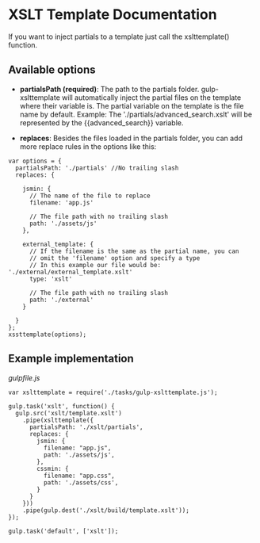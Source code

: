 # XSLT Template Documentation #

If you want to inject partials to a template just call the xslttemplate() function.

## Available options ##
- **partialsPath (required)**: The path to the partials folder. gulp-xslttemplate will automatically inject the partial files on the template where their variable is. The partial variable on the template is the file name by default. Example: The './partials/advanced_search.xslt' will be represented by the {{advanced_search}} variable.

- **replaces**: Besides the files loaded in the partials folder, you can add more replace rules in the options like this:

```
var options = {
  partialsPath: './partials' //No trailing slash
  replaces: {
    
    jsmin: {
      // The name of the file to replace
      filename: 'app.js'

      // The file path with no trailing slash
      path: './assets/js'
    },

    external_template: {
      // If the filename is the same as the partial name, you can
      // omit the 'filename' option and specify a type
      // In this example our file would be: './external/external_template.xslt'
      type: 'xslt'
       
      // The file path with no trailing slash
      path: './external'
    }

  }
};
xssttemplate(options);
```

## Example implementation ##
_gulpfile.js_
```
var xslttemplate = require('./tasks/gulp-xslttemplate.js');

gulp.task('xslt', function() {
  gulp.src('xslt/template.xslt')
    .pipe(xslttemplate({
      partialsPath: './xslt/partials',
      replaces: {
        jsmin: {
          filename: "app.js",
          path: './assets/js',
        },
        cssmin: {
          filename: "app.css",
          path: './assets/css',
        }
      }
    }))
    .pipe(gulp.dest('./xslt/build/template.xslt'));
});

gulp.task('default', ['xslt']);
```
